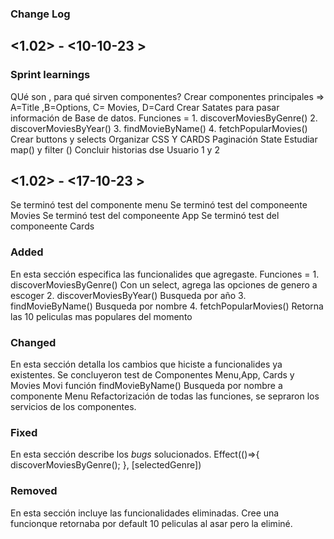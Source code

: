 ### Change Log
## <1.02> - <10-10-23 >

### Sprint learnings
QUé son , para qué sirven componentes? 
 Crear componentes principales => A=Title ,B=Options, C= Movies, D=Card
Crear Satates para pasar información de Base de datos.
Funciones = 1. discoverMoviesByGenre() 2. discoverMoviesByYear() 3. findMovieByName() 4. fetchPopularMovies()
Crear buttons y selects
Organizar CSS Y CARDS
Paginación State
Estudiar map() y filter ()
Concluir historias dse Usuario 1 y 2
## <1.02> - <17-10-23 >
Se terminó test del componente menu
Se terminó test del componeente Movies
Se terminó test del componeente App
Se terminó test del componeente Cards

### Added

En esta sección especifica las funcionalides que agregaste.
Funciones = 1. discoverMoviesByGenre() Con un select, agrega las opciones de genero a escoger 2. discoverMoviesByYear() Busqueda por año
3. findMovieByName() Busqueda por nombre 
 4. fetchPopularMovies() Retorna las 10 peliculas mas populares del momento 


### Changed

En esta sección detalla los cambios que hiciste a funcionalides ya existentes.
Se concluyeron test de Componentes Menu,App, Cards y Movies
Movi función findMovieByName() Busqueda por nombre a componente Menu
Refactorización de todas las funciones, se sepraron los servicios de los componentes.



### Fixed

En esta sección describe los _bugs_ solucionados.
Effect(()=>{
    discoverMoviesByGenre();
}, [selectedGenre])

### Removed

En esta sección incluye las funcionalidades eliminadas.
Cree una funcionque retornaba por default 10 peliculas al asar pero la eliminé.
